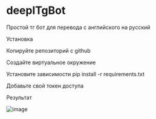 # deeplTgBot
Простой тг бот для перевода с английского на русский

Установка

Копируйте репозиторий с github

Создайте виртуальное окружение

Установите зависимости pip install -r requirements.txt

Добавьте свой токен доступа

Результат

![image](https://github.com/ArtemVerzun/deeplTgBot/assets/143192676/dcdf0a1c-7d1b-42c9-a597-84e0125ba127)

